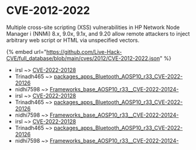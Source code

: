 # CVE-2012-2022

Multiple cross-site scripting (XSS) vulnerabilities in HP Network Node Manager i (NNMi) 8.x, 9.0x, 9.1x, and 9.20 allow remote attackers to inject arbitrary web script or HTML via unspecified vectors.

{% embed url="https://github.com/Live-Hack-CVE/full_database/blob/main/cves/2012/CVE-2012-2022.json" %}


* irsl ~> [CVE-2022-20128](https://www.alice-snow.ru/2012/database/cve-2012-2022/cve-2022-20128-irsl)
* Trinadh465 ~> [packages_apps_Bluetooth_AOSP10_r33_CVE-2022-20126](https://www.alice-snow.ru/2012/database/cve-2012-2022/packages_apps_bluetooth_aosp10_r33_cve-2022-20126-trinadh465)
* nidhi7598 ~> [Frameworks_base_AOSP10_r33__CVE-2022-20124-](https://www.alice-snow.ru/2012/database/cve-2012-2022/frameworks_base_aosp10_r33__cve-2022-20124--nidhi7598)
* irsl ~> [CVE-2022-20128](https://www.alice-snow.ru/2012/database/cve-2012-2022/cve-2022-20128-irsl)
* Trinadh465 ~> [packages_apps_Bluetooth_AOSP10_r33_CVE-2022-20126](https://www.alice-snow.ru/2012/database/cve-2012-2022/packages_apps_bluetooth_aosp10_r33_cve-2022-20126-trinadh465)
* nidhi7598 ~> [Frameworks_base_AOSP10_r33__CVE-2022-20124-](https://www.alice-snow.ru/2012/database/cve-2012-2022/frameworks_base_aosp10_r33__cve-2022-20124--nidhi7598)
* irsl ~> [CVE-2022-20128](https://www.alice-snow.ru/2012/database/cve-2012-2022/cve-2022-20128-irsl)
* Trinadh465 ~> [packages_apps_Bluetooth_AOSP10_r33_CVE-2022-20126](https://www.alice-snow.ru/2012/database/cve-2012-2022/packages_apps_bluetooth_aosp10_r33_cve-2022-20126-trinadh465)
* nidhi7598 ~> [Frameworks_base_AOSP10_r33__CVE-2022-20124-](https://www.alice-snow.ru/2012/database/cve-2012-2022/frameworks_base_aosp10_r33__cve-2022-20124--nidhi7598)